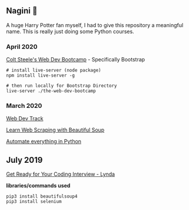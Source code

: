 ## Nagini :snake:

A huge Harry Potter fan myself, I had to give this repository a meaningful name. This is really just doing some Python courses.

### April 2020
[Colt Steele's Web Dev Bootcamp](https://www.udemy.com/course/the-web-developer-bootcamp/) - Specifically Bootstrap
```
# install live-server (node package)
npm install live-server -g

# then run locally for Bootstrap Directory
live-server ./the-web-dev-bootcamp
```

### March 2020
[Web Dev Track](https://www.codecademy.com/learn/paths/web-development)

[Learn Web Scraping with Beautiful Soup](https://www.codecademy.com/learn/learn-web-scraping)

[Automate everything in Python](https://www.linkedin.com/learning/using-python-for-automation/)

## July 2019
[Get Ready for Your Coding Interview - Lynda](https://www.lynda.com/Software-Development-tutorials/Get-Ready-Your-Coding-Interview/)

**libraries/commands used**
```shell
pip3 install beautifulsoup4
pip3 install selenium
```